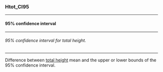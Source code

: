 ### Htot_CI95



------
#### 95% confidence interval



------
###### 95% confidence interval for total height.



------
Difference between [total height](./Htot.md) mean and the upper or lower bounds of the 95% confidence interval.